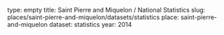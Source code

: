 type: empty
title: Saint Pierre and Miquelon / National Statistics
slug: places/saint-pierre-and-miquelon/datasets/statistics
place: saint-pierre-and-miquelon
dataset: statistics
year: 2014
